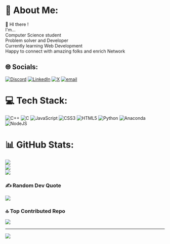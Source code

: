 # 💫 About Me:
👋 HI there !<br>I'm...<br>Computer Science student<br>Problem solver and Developer<br>Currently learning Web Development <br>Happy to connect with amazing folks and enrich Network


## 🌐 Socials:
[![Discord](https://img.shields.io/badge/Discord-%237289DA.svg?logo=discord&logoColor=white)](https://discord.gg/sanket1569) [![LinkedIn](https://img.shields.io/badge/LinkedIn-%230077B5.svg?logo=linkedin&logoColor=white)](https://linkedin.com/in/https://www.linkedin.com/in/sanket-singh-5359732b8/) [![X](https://img.shields.io/badge/X-black.svg?logo=X&logoColor=white)](https://x.com/@SanketS89137690) [![email](https://img.shields.io/badge/Email-D14836?logo=gmail&logoColor=white)](mailto:vt118452@gmail.com) 

# 💻 Tech Stack:
![C++](https://img.shields.io/badge/c++-%2300599C.svg?style=for-the-badge&logo=c%2B%2B&logoColor=white) ![C](https://img.shields.io/badge/c-%2300599C.svg?style=for-the-badge&logo=c&logoColor=white) ![JavaScript](https://img.shields.io/badge/javascript-%23323330.svg?style=for-the-badge&logo=javascript&logoColor=%23F7DF1E) ![CSS3](https://img.shields.io/badge/css3-%231572B6.svg?style=for-the-badge&logo=css3&logoColor=white) ![HTML5](https://img.shields.io/badge/html5-%23E34F26.svg?style=for-the-badge&logo=html5&logoColor=white) ![Python](https://img.shields.io/badge/python-3670A0?style=for-the-badge&logo=python&logoColor=ffdd54) ![Anaconda](https://img.shields.io/badge/Anaconda-%2344A833.svg?style=for-the-badge&logo=anaconda&logoColor=white) ![NodeJS](https://img.shields.io/badge/node.js-6DA55F?style=for-the-badge&logo=node.js&logoColor=white)
# 📊 GitHub Stats:
![](https://github-readme-stats.vercel.app/api?username=sanketsingh01&theme=dark&hide_border=false&include_all_commits=false&count_private=false)<br/>
![](https://github-readme-streak-stats.herokuapp.com/?user=sanketsingh01&theme=dark&hide_border=false)<br/>
![](https://github-readme-stats.vercel.app/api/top-langs/?username=sanketsingh01&theme=dark&hide_border=false&include_all_commits=false&count_private=false&layout=compact)

### ✍️ Random Dev Quote
![](https://quotes-github-readme.vercel.app/api?type=horizontal&theme=radical)

### 🔝 Top Contributed Repo
![](https://github-contributor-stats.vercel.app/api?username=sanketsingh01&limit=5&theme=dark&combine_all_yearly_contributions=true)

---
[![](https://visitcount.itsvg.in/api?id=sanketsingh01&icon=0&color=0)](https://visitcount.itsvg.in)

<!-- Proudly created with GPRM ( https://gprm.itsvg.in ) -->
